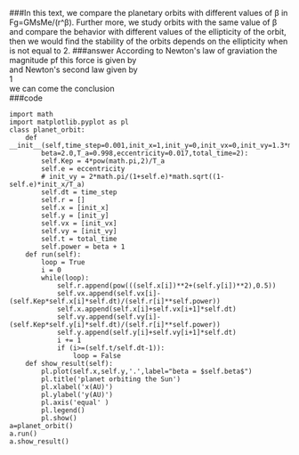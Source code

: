 ###In this text, we compare the planetary orbits with different values of β in Fg=GMsMe/(r^β). Further more, we study orbits with the same value of β and compare the behavior with different values of the ellipticity of the orbit, then we would find the stability of the orbits depends on the ellipticity when is not equal to 2.
###answer
According to Newton's law of graviation the magnitude pf this force is given by<br>
![]()<br>
and Newton's second law given by<br>
1[]()<br>
we can come the conclusion<br>
![]()<br>
###code
```
import math
import matplotlib.pyplot as pl
class planet_orbit:
    def __init__(self,time_step=0.001,init_x=1,init_y=0,init_vx=0,init_vy=1.3*math.pi,
        beta=2.0,T_a=0.998,eccentricity=0.017,total_time=2):
        self.Kep = 4*pow(math.pi,2)/T_a
        self.e = eccentricity
        # init_vy = 2*math.pi/(1+self.e)*math.sqrt((1-self.e)*init_x/T_a)
        self.dt = time_step
        self.r = []
        self.x = [init_x]
        self.y = [init_y]
        self.vx = [init_vx]
        self.vy = [init_vy]
        self.t = total_time
        self.power = beta + 1
    def run(self):
        loop = True
        i = 0
        while(loop):
            self.r.append(pow(((self.x[i])**2+(self.y[i])**2),0.5))
            self.vx.append(self.vx[i]-(self.Kep*self.x[i]*self.dt)/(self.r[i]**self.power))
            self.x.append(self.x[i]+self.vx[i+1]*self.dt)
            self.vy.append(self.vy[i]-(self.Kep*self.y[i]*self.dt)/(self.r[i]**self.power))
            self.y.append(self.y[i]+self.vy[i+1]*self.dt)
            i += 1
            if (i>=(self.t/self.dt-1)):
                loop = False
    def show_result(self):
        pl.plot(self.x,self.y,'.',label="beta = $self.beta$")
        pl.title('planet orbiting the Sun')
        pl.xlabel('x(AU)')
        pl.ylabel('y(AU)')
        pl.axis('equal' )
        pl.legend()
        pl.show()
a=planet_orbit()
a.run()
a.show_result()
```
